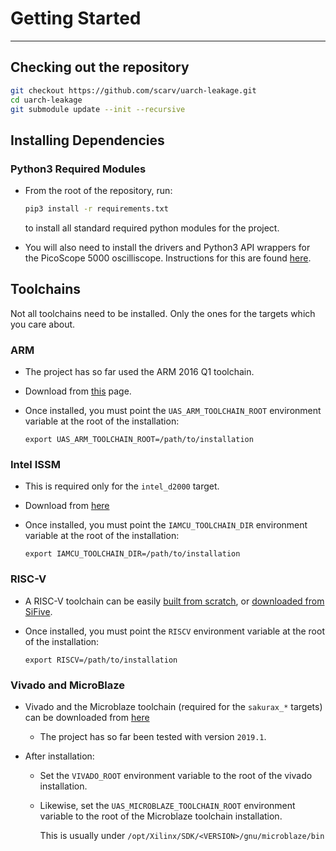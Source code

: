 
# Getting Started

---

## Checking out the repository

```sh
git checkout https://github.com/scarv/uarch-leakage.git
cd uarch-leakage
git submodule update --init --recursive
```

## Installing Dependencies

### Python3 Required Modules

- From the root of the repository, run:

  ```sh
  pip3 install -r requirements.txt
  ```
  
  to install all standard required python modules for the project.


- You will also need to install the drivers and Python3 API wrappers
  for the PicoScope 5000 oscilliscope.
  Instructions for this are found
  [here](https://github.com/picotech/picosdk-python-wrappers).


## Toolchains

Not all toolchains need to be installed.
Only the ones for the targets which you care about.

### ARM

- The project has so far used the ARM 2016 Q1 toolchain.

- Download from
  [this](https://developer.arm.com/tools-and-software/open-source-software/developer-tools/gnu-toolchain/gnu-rm/downloads/5-2016-q1-update)
  page.

- Once installed, you must point the `UAS_ARM_TOOLCHAIN_ROOT`
  environment variable at the root of the installation:

  ```
  export UAS_ARM_TOOLCHAIN_ROOT=/path/to/installation
  ```

### Intel ISSM

- This is required only for the `intel_d2000` target.

- Download from [here](https://software.intel.com/en-us/articles/issm-toolchain-only-download)

- Once installed, you must point the `IAMCU_TOOLCHAIN_DIR`
  environment variable at the root of the installation:

  ```
  export IAMCU_TOOLCHAIN_DIR=/path/to/installation
  ```

### RISC-V

- A RISC-V toolchain can be easily 
  [built from scratch](https://github.com/riscv/riscv-gnu-toolchain),
  or
  [downloaded from SiFive](https://www.sifive.com/boards).

- Once installed, you must point the `RISCV`
  environment variable at the root of the installation:

  ```
  export RISCV=/path/to/installation
  ```

### Vivado and MicroBlaze

- Vivado and the Microblaze toolchain (required for the `sakurax_*` targets)
  can be downloaded from
  [here](https://www.xilinx.com/products/design-tools/vivado.html)

  - The project has so far been tested with version `2019.1`.

- After installation:

  - Set the `VIVADO_ROOT` environment variable to the root of the vivado
    installation.

  - Likewise, set the `UAS_MICROBLAZE_TOOLCHAIN_ROOT` environment
    variable to the root of the Microblaze toolchain installation.

    This is usually under `/opt/Xilinx/SDK/<VERSION>/gnu/microblaze/bin`


